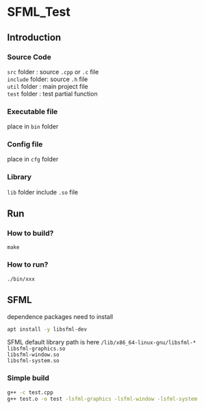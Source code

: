 # SFML_Test

## Introduction

### Source Code
`src` folder    : source `.cpp` or `.c` file  
`include` folder: source `.h` file  
`util` folder   : main project file  
`test` folder   : test partial function  

### Executable file
place in `bin` folder

### Config file
place in `cfg` folder

### Library
`lib` folder include `.so` file


## Run
### How to build?
```
make
```

### How to run?
```
./bin/xxx
```


## SFML
dependence packages need to install
```bash
apt install -y libsfml-dev 
```
SFML default library path is here `/lib/x86_64-linux-gnu/libsfml-*`  
`libsfml-graphics.so`  
`libsfml-window.so`  
`libsfml-system.so`  

### Simple build
```bash
g++ -c test.cpp
g++ test.o -o test -lsfml-graphics -lsfml-window -lsfml-system
```


